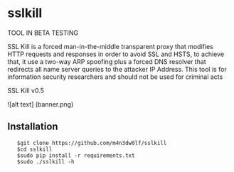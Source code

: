 # sslkill
TOOL IN BETA TESTING<br/>

SSL Kill is a forced man-in-the-middle transparent proxy that modifies HTTP requests and responses in order to avoid SSL and HSTS, to achieve that, it use a two-way ARP spoofing plus a forced DNS resolver that redirects all name server queries to the attacker IP Address. This tool is for information security researchers and should not be used for criminal acts


SSL Kill v0.5<br/>

![alt text] (banner.png)

## Installation
```
   $git clone https://github.com/m4n3dw0lf/sslkill
   $cd sslkill
   $sudo pip install -r requirements.txt
   $sudo ./sslkill -h
```
